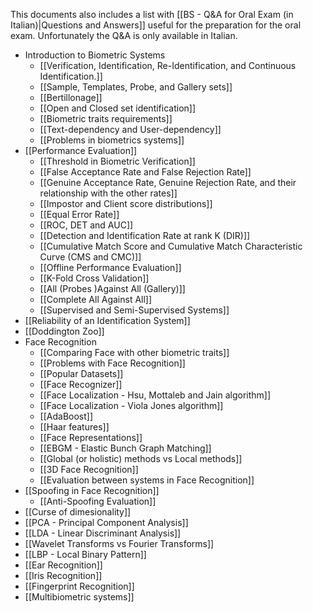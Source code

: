 This documents also includes a list with [[BS - Q&A for Oral Exam (in Italian)|Questions and Answers]] useful for the preparation for the oral exam. Unfortunately the Q&A is only available in Italian.

- Introduction to Biometric Systems
	- [[Verification, Identification, Re-Identification, and Continuous Identification.]]
	- [[Sample, Templates, Probe, and Gallery sets]]
	- [[Bertillonage]]
	- [[Open and Closed set identification]]
	- [[Biometric traits requirements]]
	- [[Text-dependency and User-dependency]]
	- [[Problems in biometrics systems]]
- [[Performance Evaluation]]
	- [[Threshold in Biometric Verification]]
	- [[False Acceptance Rate and False Rejection Rate]]
	- [[Genuine Acceptance Rate, Genuine Rejection Rate, and their relationship with the other rates]]
	- [[Impostor and Client score distributions]]
	- [[Equal Error Rate]]
	- [[ROC, DET and AUC]]
	- [[Detection and Identification Rate at rank K (DIR)]]
	- [[Cumulative Match Score and Cumulative Match Characteristic Curve (CMS and CMC)]]
	- [[Offline Performance Evaluation]]
	- [[K-Fold Cross Validation]]
	- [[All (Probes )Against All (Gallery)]]
	- [[Complete All Against All]]
	- [[Supervised and Semi-Supervised Systems]]
- [[Reliability of an Identification System]]
- [[Doddington Zoo]]
- Face Recognition
	- [[Comparing Face with other biometric traits]]
	- [[Problems with Face Recognition]]
	- [[Popular Datasets]]
	- [[Face Recognizer]]
	- [[Face Localization - Hsu, Mottaleb and Jain algorithm]]
	- [[Face Localization - Viola Jones algorithm]]
	- [[AdaBoost]]
	- [[Haar features]]
	- [[Face Representations]]
	- [[EBGM - Elastic Bunch Graph Matching]]
	- [[Global (or holistic) methods vs Local methods]]
	- [[3D Face Recognition]]
	- [[Evaluation between systems in Face Recognition]]
- [[Spoofing in Face Recognition]]
	- [[Anti-Spoofing Evaluation]]
- [[Curse of dimesionality]]
- [[PCA - Principal Component Analysis]]
- [[LDA - Linear Discriminant Analysis]]
- [[Wavelet Transforms vs Fourier Transforms]]
- [[LBP - Local Binary Pattern]]
- [[Ear Recognition]]
- [[Iris Recognition]]
- [[Fingerprint Recognition]]
- [[Multibiometric systems]]
